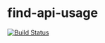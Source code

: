 # find-api-usage

[![Build Status](https://travis-ci.com/phitsc/find-api-usage.svg?token=RqqkynutptY9gpoo5YZP&branch=master)](https://travis-ci.com/phitsc/find-api-usage)

